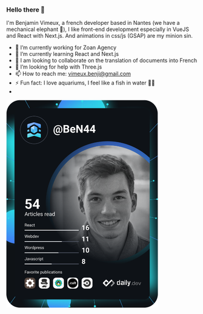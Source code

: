 ### Hello there 👋

I'm Benjamin Vimeux, a french developer based in Nantes (we have a mechanical elephant 🐘), I like front-end development especially in VueJS and React with Next.js. 
And animations in css/js (GSAP) are my minion sin.

- 🔭 I’m currently working for Zoan Agency
- 🌱 I’m currently learning React and Next.js
- 👯 I am looking to collaborate on the translation of documents into French
- 🤔 I’m looking for help with Three.js
- 📫 How to reach me: vimeux.benji@gmail.com
- ⚡ Fun fact: I love aquariums, I feel like a fish in water 🐡😁
- 
<a href="https://app.daily.dev/DailyDevTips"><img src="https://github.com/Vimeux/Vimeux/blob/main/devcard.svg" width="400" alt="Benjamin Vimeux's Dev Card"/></a>
